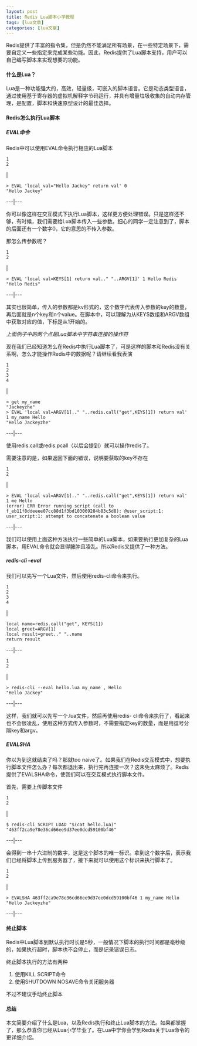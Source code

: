 ```yaml
---
layout: post
title: Redis Lua脚本小学教程 
tags: [lua文章]
categories: [lua文章]
---
```

Redis提供了丰富的指令集，但是仍然不能满足所有场景，在一些特定场景下，需要自定义一些指定来完成某些功能。因此，Redis提供了Lua脚本支持，用户可以自己编写脚本来实现想要的功能。

#### 什么是Lua？

Lua是一种功能强大的，高效，轻量级，可嵌入的脚本语言。它是动态类型语言，通过使用基于寄存器的虚拟机解释字节码运行，并具有增量垃圾收集的自动内存管理，是配置，脚本和快速原型设计的最佳选择。

#### Redis怎么执行Lua脚本

##### EVAL命令

Redis中可以使用EVAL命令执行相应的Lua脚本

    
    
    1  
    2  
    

|

    
    
    > EVAL 'local val="Hello Jackey" return val' 0  
    "Hello Jackey"  
      
  
---|---  
  
你可以像这样在交互模式下执行Lua脚本，这样更方便处理错误。只是这样还不够，有时候，我们需要给Lua脚本传入一些参数。细心的同学一定注意到了，脚本的后面还有一个数字0，它的意思的不传入参数。

那怎么传参数呢？

    
    
    1  
    2  
    

|

    
    
    > EVAL 'local val=KEYS[1] return val.." "..ARGV[1]' 1 Hello Redis  
    "Hello Redis"  
      
  
---|---  
  
其实也很简单，传入的参数都是kv形式的，这个数字代表传入参数的key的数量，再后面就是n个key和n个value。在脚本中，可以理解为从KEYS数组和ARGV数组中获取对应的值，下标是从1开始的。

_上面例子中的两个点是Lua脚本中字符串连接的操作符_

现在我们已经知道怎么在Redis中执行Lua脚本了，可是这样的脚本和Redis没有关系啊，怎么才能操作Redis中的数据呢？请继续看我表演

    
    
    1  
    2  
    3  
    4  
    

|

    
    
    > get my_name  
    "Jackeyzhe"  
    > EVAL 'local val=ARGV[1].." "..redis.call("get",KEYS[1]) return val' 1 my_name Hello  
    "Hello Jackeyzhe"  
      
  
---|---  
  
使用redis.call或redis.pcall（以后会提到）就可以操作redis了。

需要注意的是，如果返回下面的错误，说明要获取的key不存在

    
    
    1  
    2  
    

|

    
    
    > EVAL 'local val=ARGV[1].." "..redis.call("get",KEYS[1]) return val' 1 me Hello  
    (error) ERR Error running script (call to f_eb11f8ddeeee07cc88d1f3bd103069284b83c5d8): @user_script:1: user_script:1: attempt to concatenate a boolean value  
      
  
---|---  
  
我们可以使用上面这种方法执行一些简单的Lua脚本，如果要执行更加复杂的Lua脚本，用EVAL命令就会显得臃肿且凌乱。所以Redis又提供了一种方法。

##### redis-cli –eval

我们可以先写一个Lua文件，然后使用redis-cli命令来执行。

    
    
    1  
    2  
    3  
    4  
    

|

    
    
    local name=redis.call("get", KEYS[1])  
    local greet=ARGV[1]  
    local result=greet.." "..name  
    return result  
      
  
---|---  
      
    
    1  
    2  
    

|

    
    
    > redis-cli --eval hello.lua my_name , Hello  
    "Hello Jackey"  
      
  
---|---  
  
这样，我们就可以先写一个.lua文件，然后再使用redis-
cli命令来执行了，看起来也不会很凌乱，使用这种方式传入参数时，不需要指定key的数量，而是用逗号分隔key和argv。

##### EVALSHA

你以为到这就结束了吗？那就too
naive了。如果我们在Redis交互模式中，想要执行脚本文件怎么办？每次都退出来，执行完再连接一次？这未免太麻烦了。Redis提供了EVALSHA命令，使我们可以在交互模式执行脚本文件。

首先，需要上传脚本文件

    
    
    1  
    2  
    

|

    
    
    $ redis-cli SCRIPT LOAD "$(cat hello.lua)"  
    "463ff2ca9e78e36cd66ee9d37ee0dcd59100bf46"  
      
  
---|---  
  
会得到一串十六进制的数字，这是这个脚本的唯一标识。拿到这个数字后，表示我们已经将脚本上传到服务器了，接下来就可以使用这个标识来执行脚本了。

    
    
    1  
    2  
    

|

    
    
    > EVALSHA 463ff2ca9e78e36cd66ee9d37ee0dcd59100bf46 1 my_name Hello  
    "Hello Jackeyzhe"  
      
  
---|---  
  
#### 终止脚本

Redis中Lua脚本到默认执行时长是5秒，一般情况下脚本的执行时间都是毫秒级的，如果执行超时，脚本也不会停止，而是记录错误日志。

终止脚本执行的方法有两种

  1. 使用KILL SCRIPT命令
  2. 使用SHUTDOWN NOSAVE命令关闭服务器

不过不建议手动终止脚本

#### 总结

本文简要介绍了什么是Lua，以及Redis执行和终止Lua脚本的方法。如果都掌握了，那么恭喜你已经从Lua小学毕业了。在Lua中学你会学到Redis关于Lua命令的更详细介绍。